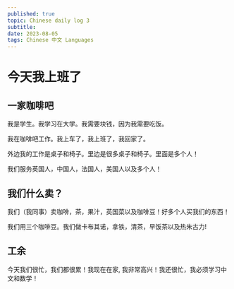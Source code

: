 ```yaml
---
published: true
topic: Chinese daily log 3
subtitle: 
date: 2023-08-05
tags: Chinese 中文 Languages
---
```


# 今天我上班了

## 一家咖啡吧

我是学生。我学习在大学。我需要块钱，因为我需要吃饭。

我在咖啡吧工作。我上车了，我上班了，我回家了。

外边我的工作是桌子和椅子。里边是很多桌子和椅子。里面是多个人！

我们服务英国人，中国人，法国人，美国人以及多个人！

## 我们什么卖？

我们（我同事）卖咖啡，茶，果汁，英国菜以及咖啡豆！好多个人买我们的东西！

我们用三个咖啡豆。我们做卡布其诺，拿铁，清茶，早饭茶以及热朱古力!

## 工余

今天我们很忙，我们都很累！我现在在家, 我非常高兴！我还很忙，我必须学习中文和数学！